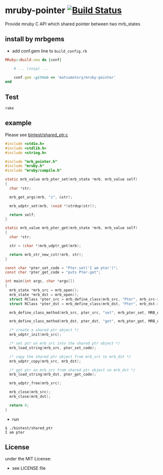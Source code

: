 # mruby-pointer   [![Build Status](https://travis-ci.org/matsumotory/mruby-pointer.svg?branch=master)](https://travis-ci.org/matsumotory/mruby-pointer)


Provide mruby C API which shared pointer between two mrb_states


## install by mrbgems
- add conf.gem line to `build_config.rb`

```ruby
MRuby::Build.new do |conf|

    # ... (snip) ...

    conf.gem :github => 'matsumotory/mruby-pointer'
end
```
## Test

```
rake
```

## example

Please see [bintest/shared_ptr.c](bintest/shared_ptr.c)

```c
#include <stdio.h>
#include <stdlib.h>
#include <string.h>

#include "mrb_pointer.h"
#include "mruby.h"
#include "mruby/compile.h"

static mrb_value mrb_pter_set(mrb_state *mrb, mrb_value self)
{ 
  char *str;

  mrb_get_args(mrb, "z", &str);

  mrb_udptr_set(mrb, (void *)strdup(str));

  return self;
}

static mrb_value mrb_pter_get(mrb_state *mrb, mrb_value self)
{ 
  char *str;

  str = (char *)mrb_udptr_get(mrb);

  return mrb_str_new_cstr(mrb, str);
}

const char *pter_set_code = "Pter.set('I am pter')";
const char *pter_get_code = "puts Pter.get";

int main(int argc, char *argv[])
{ 
  mrb_state *mrb_src = mrb_open();
  mrb_state *mrb_dst = mrb_open();
  struct RClass *pter_src = mrb_define_class(mrb_src, "Pter", mrb_src->object_class);
  struct RClass *pter_dst = mrb_define_class(mrb_dst, "Pter", mrb_dst->object_class);

  mrb_define_class_method(mrb_src, pter_src, "set", mrb_pter_set, MRB_ARGS_REQ(1));

  mrb_define_class_method(mrb_dst, pter_dst, "get", mrb_pter_get, MRB_ARGS_NONE());

  /* create a shared ptr object */
  mrb_udptr_init(mrb_src);

  /* set ptr on mrb_src into the shared ptr object */
  mrb_load_string(mrb_src, pter_set_code);

  /* copy the shared ptr object from mrb_src to mrb_dst */
  mrb_udptr_copy(mrb_src, mrb_dst);

  /* get ptr on mrb_src from shared ptr object on mrb_dst */
  mrb_load_string(mrb_dst, pter_get_code);

  mrb_udptr_free(mrb_src);

  mrb_close(mrb_src);
  mrb_close(mrb_dst);

  return 0;
}
```

- run

```
$ ./bintest/shared_ptr 
I am pter
```

## License
under the MIT License:
- see LICENSE file
